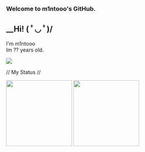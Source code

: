 ### Welcome to m1ntooo's GitHub.
## __Hi! ( ﾟ◡ ﾟ)/  
<p>I'm m1ntooo<br>
Im ?? years old.</p>
<p>
 <img src="https://count-moe.dev-aix.jp/get/@minto?theme=rule34">
</p>

// My Status //
<p>
  <img height="180px" src="https://github-readme-stats.vercel.app/api?username=m1ntooo&theme=dark"/>
  <img height="180px" src="https://github-readme-stats.vercel.app/api/top-langs/?username=m1ntooo&layout=compact&theme=dark"/>

  </a>
</p>
